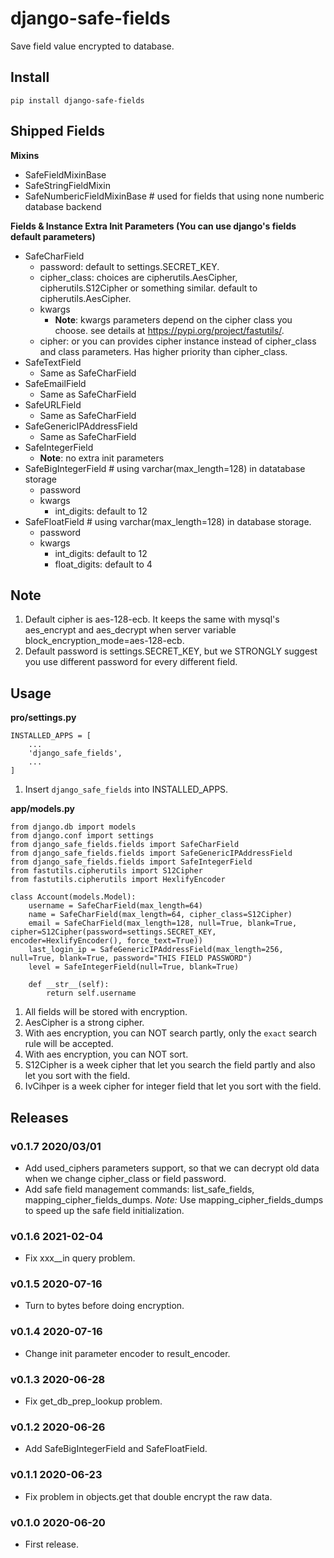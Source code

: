 # django-safe-fields

Save field value encrypted to database.

## Install

```shell
pip install django-safe-fields
```

## Shipped Fields

**Mixins**

- SafeFieldMixinBase
- SafeStringFieldMixin
- SafeNumbericFieldMixinBase # used for fields that using none numberic database backend

**Fields & Instance Extra Init Parameters (You can use django's fields default parameters)**

- SafeCharField
    - password: default to settings.SECRET_KEY.
    - cipher_class: choices are cipherutils.AesCipher, cipherutils.S12Cipher or something similar. default to cipherutils.AesCipher.
    - kwargs
        - **Note**: kwargs parameters depend on the cipher class you choose. see details at https://pypi.org/project/fastutils/.
    - cipher: or you can provides cipher instance instead of cipher_class and class parameters. Has higher priority than cipher_class.
- SafeTextField
    - Same as SafeCharField
- SafeEmailField
    - Same as SafeCharField
- SafeURLField
    - Same as SafeCharField
- SafeGenericIPAddressField
    - Same as SafeCharField
- SafeIntegerField
    - **Note**: no extra init parameters
- SafeBigIntegerField # using varchar(max_length=128) in datatabase storage
    - password
    - kwargs
        - int_digits: default to 12
- SafeFloatField # using varchar(max_length=128) in database storage.
    - password
    - kwargs
        - int_digits: default to 12
        - float_digits: default to 4

## Note

1. Default cipher is aes-128-ecb. It keeps the same with mysql's aes_encrypt and aes_decrypt when server variable block_encryption_mode=aes-128-ecb.
1. Default password is settings.SECRET_KEY, but we STRONGLY suggest you use different password for every different field.


## Usage

**pro/settings.py**

```
INSTALLED_APPS = [
    ...
    'django_safe_fields',
    ...
]
```

1. Insert `django_safe_fields` into INSTALLED_APPS.

**app/models.py**

```
from django.db import models
from django.conf import settings
from django_safe_fields.fields import SafeCharField
from django_safe_fields.fields import SafeGenericIPAddressField
from django_safe_fields.fields import SafeIntegerField
from fastutils.cipherutils import S12Cipher
from fastutils.cipherutils import HexlifyEncoder

class Account(models.Model):
    username = SafeCharField(max_length=64)
    name = SafeCharField(max_length=64, cipher_class=S12Cipher)
    email = SafeCharField(max_length=128, null=True, blank=True, cipher=S12Cipher(password=settings.SECRET_KEY, encoder=HexlifyEncoder(), force_text=True))
    last_login_ip = SafeGenericIPAddressField(max_length=256, null=True, blank=True, password="THIS FIELD PASSWORD")
    level = SafeIntegerField(null=True, blank=True)

    def __str__(self):
        return self.username

```

1. All fields will be stored with encryption.
1. AesCipher is a strong cipher.
1. With aes encryption, you can NOT search partly, only the `exact` search rule will be accepted.
1. With aes encryption, you can NOT sort.
1. S12Cipher is a week cipher that let you search the field partly and also let you sort with the field.
1. IvCihper is a week cipher for integer field that let you sort with the field.



## Releases

### v0.1.7 2020/03/01

- Add used_ciphers parameters support, so that we can decrypt old data when we change cipher_class or field password.
- Add safe field management commands: list_safe_fields, mapping_cipher_fields_dumps. *Note:* Use mapping_cipher_fields_dumps to speed up the safe field initialization.

### v0.1.6 2021-02-04

- Fix xxx__in query problem.

### v0.1.5 2020-07-16

- Turn to bytes before doing encryption.

### v0.1.4 2020-07-16

- Change init parameter encoder to result_encoder.

### v0.1.3 2020-06-28

- Fix get_db_prep_lookup problem.

### v0.1.2 2020-06-26

- Add SafeBigIntegerField and SafeFloatField.

### v0.1.1 2020-06-23

- Fix problem in objects.get that double encrypt the raw data.

### v0.1.0 2020-06-20

- First release.
